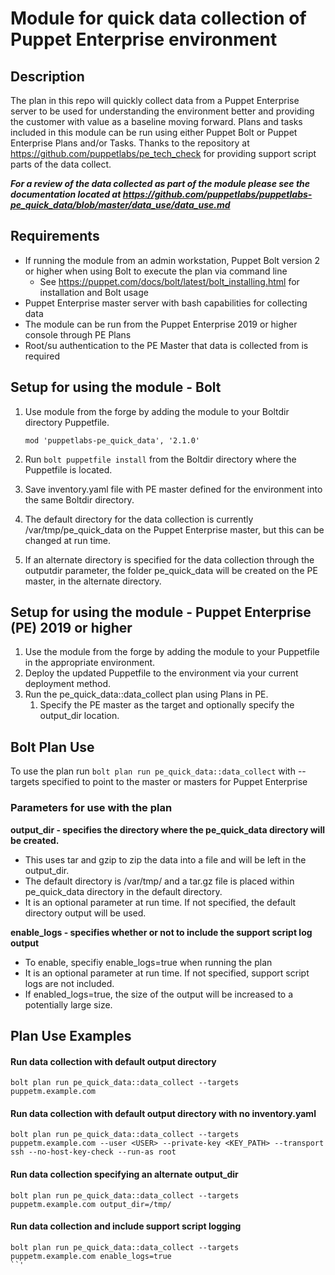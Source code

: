 # Module for quick data collection of Puppet Enterprise environment

## Description

The plan in this repo will quickly collect data from a Puppet Enterprise server to be used for understanding the environment better and providing the customer with value as a baseline moving forward.  Plans and tasks included in this module can be run using either Puppet Bolt or Puppet Enterprise Plans and/or Tasks. Thanks to the repository at https://github.com/puppetlabs/pe_tech_check for providing support script parts of the data collect.   

***For a review of the data collected as part of the module please see the documentation located at https://github.com/puppetlabs/puppetlabs-pe_quick_data/blob/master/data_use/data_use.md***

## Requirements

- If running the module from an admin workstation, Puppet Bolt version 2 or higher when using Bolt to execute the plan via command line
    - See https://puppet.com/docs/bolt/latest/bolt_installing.html for installation and Bolt usage
- Puppet Enterprise master server with bash capabilities for collecting data
- The module can be run from the Puppet Enterprise 2019 or higher console through PE Plans 
- Root/su authentication to the PE Master that data is collected from is required

## Setup for using the module - Bolt

1. Use module from the forge by adding the module to your Boltdir directory Puppetfile.

    ```
    mod 'puppetlabs-pe_quick_data', '2.1.0'
    ```
2. Run ```bolt puppetfile install``` from the Boltdir directory where the Puppetfile is located.
3. Save inventory.yaml file with PE master defined for the environment into the same Boltdir directory.
4. The default directory for the data collection is currently /var/tmp/pe_quick_data on the Puppet Enterprise master, but this can be changed at run time.
5. If an alternate directory is specified for the data collection through the outputdir parameter, the folder pe_quick_data will be created on the PE master, in the alternate directory.

## Setup for using the module - Puppet Enterprise (PE) 2019 or higher

1. Use the module from the forge by adding the module to your Puppetfile in the appropriate environment.
2. Deploy the updated Puppetfile to the environment via your current deployment method.
3. Run the pe_quick_data::data_collect plan using Plans in PE.
    1. Specify the PE master as the target and optionally specify the output_dir location.

## Bolt Plan Use

To use the plan run `bolt plan run pe_quick_data::data_collect` with --targets specified to point to the master or masters for Puppet Enterprise

### Parameters for use with the plan

**output_dir - specifies the directory where the pe_quick_data directory will be created.**
  * This uses tar and gzip to zip the data into a file and will be left in the output_dir.   
  * The default directory is /var/tmp/ and a tar.gz file is placed within pe_quick_data directory in the default directory.
  * It is an optional parameter at run time.  If not specified, the default directory output will be used.

**enable_logs - specifies whether or not to include the support script log output**
  * To enable, specifiy enable_logs=true when running the plan
  * It is an optional parameter at run time.  If not specified, support script logs are not included.
  * If enabled_logs=true, the size of the output will be increased to a potentially large size.

## Plan Use Examples

#### **Run data collection with default output directory**

```
bolt plan run pe_quick_data::data_collect --targets puppetm.example.com
```

#### **Run data collection with default output directory with no inventory.yaml**

```
bolt plan run pe_quick_data::data_collect --targets puppetm.example.com --user <USER> --private-key <KEY_PATH> --transport ssh --no-host-key-check --run-as root
```

#### **Run data collection specifying an alternate output_dir**

```
bolt plan run pe_quick_data::data_collect --targets puppetm.example.com output_dir=/tmp/
```

#### **Run data collection and include support script logging**

```
bolt plan run pe_quick_data::data_collect --targets puppetm.example.com enable_logs=true
``'